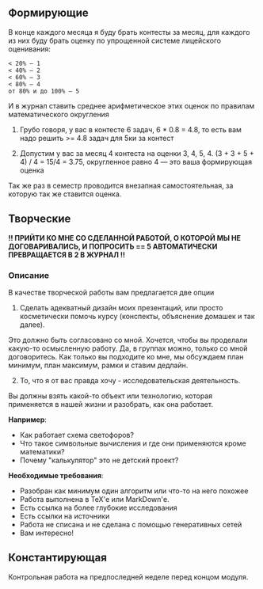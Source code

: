 ## Формирующие 
В конце каждого месяца я буду брать контесты за месяц, для каждого из них буду брать оценку по упрощенной системе лицейского оценивания:
```
< 20% — 1
< 40% — 2
< 60% — 3
< 80% — 4
от 80% и до 100% — 5
```
И в журнал ставить среднее арифметическое этих оценок по правилам математического округления

1. Грубо говоря, у вас в контесте 6 задач, 6 * 0.8 = 4.8, то есть вам надо решить >= 4.8 задач для 5ки за контест

2. Допустим у вас за месяц 4 контеста на оценки 3, 4, 5, 4. (3 + 3 + 5 + 4) / 4 = 15/4 = 3.75, округленное равно 4 — это ваша формирующая оценка

Так же раз в семестр проводится внезапная самостоятельная, за которую так же ставится оценка. 

## Творческие

**!! ПРИЙТИ КО МНЕ СО СДЕЛАННОЙ РАБОТОЙ, О КОТОРОЙ МЫ НЕ ДОГОВАРИВАЛИСЬ, И ПОПРОСИТЬ == 5 АВТОМАТИЧЕСКИ ПРЕВРАЩАЕТСЯ В 2 В ЖУРНАЛ !!**

### Описание

В качестве творческой работы вам предлагается две опции

1. Сделать адекватный дизайн моих презентаций, или просто косметически помочь курсу (конспекты, объяснение домашек и так далее). 

Это должно быть согласовано со мной. Хочется, чтобы вы проделали какую-то осмысленную работу. Да, в группах можно, только со мной договоритесь.
Как только вы подходите ко мне, мы обсуждаем план минимум, план максимум, рамки и ставим дедлайн.

2. То, что я от вас правда хочу - исследовательская деятельность. 

Вы должны взять какой-то объект или технологию, которая применяется в нашей жизни и разобрать, как она работает. 

**Например**: 
 - Как работает схема светофоров?
 - Что такое символьные вычисления и где они применяются кроме математики?
 - Почему "калькулятор" это не детский проект? 

**Необходимые требования**: 
 - Разобран как минимум один алгоритм или что-то на него похожее
 - Работа выполнена в TeX'е или MarkDown'е.
 - Есть ссылка на более глубокие исследования
 - Есть ссылки на источники
 - Работа не списана и не сделана с помощью генеративных сетей
 - Вам интересно! 
  
## Константирующая 

Контрольная работа на предпоследней неделе перед концом модуля. 